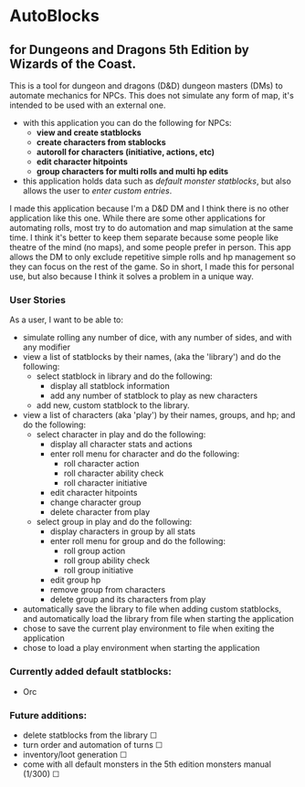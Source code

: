 # AutoBlocks
## for Dungeons and Dragons 5th Edition by Wizards of the Coast.
<p>
This is a tool for dungeon and dragons (D&D) dungeon masters (DMs) to automate mechanics for NPCs. This does not 
simulate any form of map, it's intended to be used with an external one.
</p>

- with this application you can do the following for NPCs:
  - **view and create statblocks**
  - **create characters from stablocks**
  - **autoroll for characters (initiative, actions, etc)**
  - **edit character hitpoints**
  - **group characters for multi rolls and multi hp edits**
- this application holds data such as *default monster statblocks*, but also allows the user to *enter custom entries*.
<p>
I made this application because I'm a D&D DM and I think there is no other application like this one. While there are 
some other applications for automating rolls, most try to do automation and map simulation at the same time. I think 
it's better to keep them separate because some people like theatre of the mind (no maps), and some people prefer in 
person. This app allows the DM to only exclude repetitive simple rolls and hp management so they can focus on the rest
of the game. So in short, I made this for personal use, but also because I think it solves a problem in a unique way.
</p>

### User Stories
<p>
As a user, I want to be able to:
</p>

- simulate rolling any number of dice, with any number of sides, and with any modifier
- view a list of statblocks by their names, (aka the 'library') and do the following:
    - select statblock in library and do the following:
        - display all statblock information
        - add any number of statblock to play as new characters
    - add new, custom statblock to the library.
- view a list of characters (aka 'play') by their names, groups, and hp; and do the following:
  - select character in play and do the following:
      - display all character stats and actions
      - enter roll menu for character and do the following:
          - roll character action
          - roll character ability check
          - roll character initiative
      - edit character hitpoints
      - change character group
      - delete character from play
  - select group in play and do the following:
    - display characters in group by all stats
    - enter roll menu for group and do the following: 
      - roll group action
      - roll group ability check
      - roll group initiative
    - edit group hp
    - remove group from characters
    - delete group and its characters from play
- automatically save the library to file when adding custom statblocks, and automatically load the library from file when
starting the application
- chose to save the current play environment to file when exiting the application
- chose to load a play environment when starting the application

### Currently added default statblocks:
- Orc

### Future additions:
- delete statblocks from the library ☐
- turn order and automation of turns ☐
- inventory/loot generation ☐
- come with all default monsters in the 5th edition monsters manual (1/300) ☐